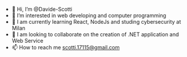 - 👋 Hi, I’m @Davide-Scotti
- 👀 I’m interested in web developing and computer programming
- 🌱 I am currently learning React, NodeJs and studing cybersecurity at Milan
- 💞️ I am looking to collaborate on the creation of .NET application and Web Service
- 📫 How to reach me scotti.17115@gmail.com

<!---
Davide-Scotti/Davide-Scotti is a ✨ special ✨ repository because its `README.md` (this file) appears on your GitHub profile.
You can click the Preview link to take a look at your changes.
--->
